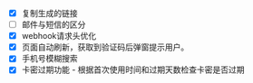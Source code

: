 - [x] 复制生成的链接
- [ ] 邮件与短信的区分
- [x] webhook请求头优化
- [x] 页面自动刷新，获取到验证码后弹窗提示用户。
- [x] 手机号模糊搜索
- [x] 卡密过期功能 - 根据首次使用时间和过期天数检查卡密是否过期